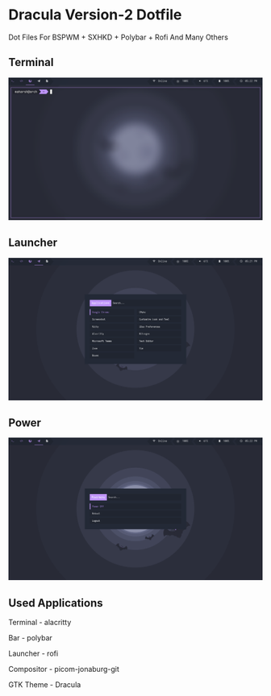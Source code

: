 # Dracula Version-2 Dotfile
Dot Files For BSPWM + SXHKD + Polybar + Rofi And Many Others


## Terminal
![Terminal](https://raw.githubusercontent.com/Maharsh17/Archive/main/Screenshot/Dracula-V2/Terminal.png "Terminal")


## Launcher
![Launcher](https://raw.githubusercontent.com/Maharsh17/Archive/main/Screenshot/Dracula-V2/Launcher.png "Launcher")

## Power
![Power](https://raw.githubusercontent.com/Maharsh17/Archive/main/Screenshot/Dracula-V2/Power.png "Power")


## Used Applications

Terminal    - alacritty

Bar         - polybar

Launcher    - rofi

Compositor  - picom-jonaburg-git

GTK Theme   - Dracula

